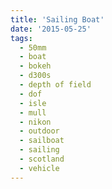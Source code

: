 ```yaml
---
title: 'Sailing Boat'
date: '2015-05-25'
tags:
  - 50mm
  - boat
  - bokeh
  - d300s
  - depth of field
  - dof
  - isle
  - mull
  - nikon
  - outdoor
  - sailboat
  - sailing
  - scotland
  - vehicle
---
```

